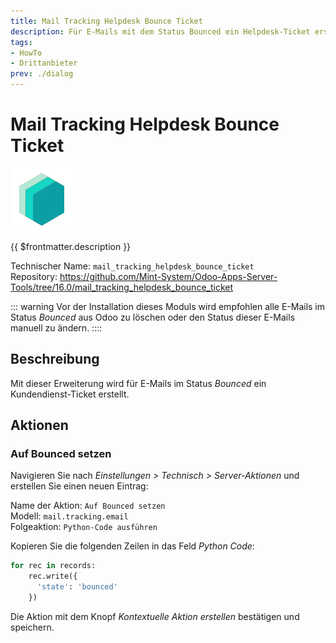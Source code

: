 ```yaml
---
title: Mail Tracking Helpdesk Bounce Ticket
description: Für E-Mails mit dem Status Bounced ein Helpdesk-Ticket erstellen.
tags:
- HowTo
- Drittanbieter
prev: ./dialog
---
```

# Mail Tracking Helpdesk Bounce Ticket
![icon_oms_box](attachments/icons_odoo_mint_system.png)

{{ $frontmatter.description }}

Technischer Name: `mail_tracking_helpdesk_bounce_ticket`\
Repository: <https://github.com/Mint-System/Odoo-Apps-Server-Tools/tree/16.0/mail_tracking_helpdesk_bounce_ticket>

::: warning
Vor der Installation dieses Moduls wird empfohlen alle E-Mails im Status *Bounced* aus Odoo zu löschen oder den Status dieser E-Mails manuell zu ändern.
::::

## Beschreibung

Mit dieser Erweiterung wird für E-Mails im Status *Bounced* ein Kundendienst-Ticket erstellt.

## Aktionen

### Auf Bounced setzen

Navigieren Sie nach *Einstellungen > Technisch > Server-Aktionen* und erstellen Sie einen neuen Eintrag:

Name der Aktion: `Auf Bounced setzen`\
Modell: `mail.tracking.email`\
Folgeaktion: `Python-Code ausführen`

Kopieren Sie die folgenden Zeilen in das Feld *Python Code*:

```python
for rec in records:
	rec.write({
	  'state': 'bounced'
	})
```

Die Aktion mit dem Knopf *Kontextuelle Aktion erstellen* bestätigen und speichern.